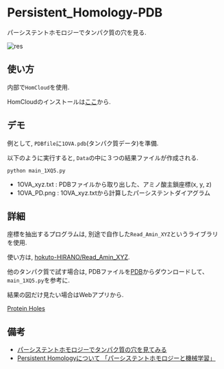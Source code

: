 # Persistent_Homology-PDB

パーシステントホモロジーでタンパク質の穴を見る.

![res](https://github.com/hokuto-HIRANO/Persistent_Homology-PDB/blob/master/Data/sample_1OVA_PD.png)

## 使い方

内部で`HomCloud`を使用.

HomCloudのインストールは[ここ](http://www.wpi-aimr.tohoku.ac.jp/hiraoka_labo/homcloud/)から.

## デモ

例として, `PDBfile`に`1OVA.pdb`(タンパク質データ)を準備.

以下のように実行すると, `Data`の中に３つの結果ファイルが作成される.

```
python main_1XQ5.py
```

+ 1OVA_xyz.txt : PDBファイルから取り出した、アミノ酸主鎖座標(x, y, z)
+ 1OVA_PD.png : 1OVA_xyz.txtから計算したパーシステントダイアグラム

## 詳細

座標を抽出するプログラムは, 別途で自作した`Read_Amin_XYZ`というライブラリを使用.

使い方は, [hokuto-HIRANO/Read_Amin_XYZ](https://github.com/hokuto-HIRANO/Read_Amin_XYZ).

他のタンパク質で試す場合は, PDBファイルを[PDB](https://www.rcsb.org/)からダウンロードして、  
`main_1XQ5.py`を参考に.

結果の図だけ見たい場合はWebアプリから.

[Protein Holes](http://takemoto08.bio.kyutech.ac.jp/~hirano/Protein_Holes/)


## 備考  

+ [パーシステントホモロジーでタンパク質の穴を見てみる](https://qiita.com/hokuto_HIRANO/items/98cf702d04d80ec2d66f)
+ [Persistent Homologyについて 「パーシステントホモロジーと機械学習」](http://ibisml.org/archive/ibis2016/Hiraoka_IBIS2016.pdf)
